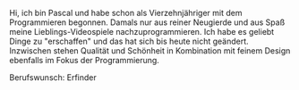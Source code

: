 Hi, ich bin Pascal und habe schon als Vierzehnjähriger mit dem Programmieren begonnen. Damals nur aus reiner Neugierde und aus Spaß meine Lieblings-Videospiele nachzuprogrammieren. Ich habe es geliebt Dinge zu "erschaffen" und das hat sich bis heute nicht geändert. Inzwischen stehen Qualität und Schönheit in Kombination mit feinem Design ebenfalls im Fokus der Programmierung.

Berufswunsch: Erfinder